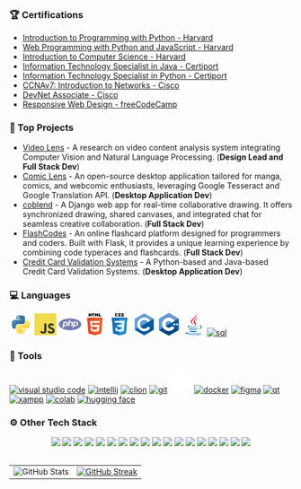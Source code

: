 ### 🏆 Certifications
<!-- Algorithms Specialization - Stanford (_currently enrolled_) -->
- [Introduction to Programming with Python - Harvard](https://cs50.harvard.edu/certificates/71d5dd94-175f-43fe-ae3f-8397c8c85ba7)
- [Web Programming with Python and JavaScript - Harvard](https://cs50.harvard.edu/certificates/06d6ec64-d4a0-4136-a471-219a405afb5d)
- [Introduction to Computer Science - Harvard](https://cs50.harvard.edu/certificates/4f8cbb5a-5fd2-47a3-b546-2bd3b123dd7f)
- [Information Technology Specialist in Java - Certiport](https://www.credly.com/badges/f2355d50-390e-4535-b15b-08163ec493ad)
- [Information Technology Specialist in Python - Certiport](https://www.credly.com/badges/36949a25-3565-4135-b414-9477dc22ada2)
- [CCNAv7: Introduction to Networks - Cisco](https://www.credly.com/badges/8a82c881-038f-4b15-b9e6-c5fc62cc94fa)
- [DevNet Associate - Cisco](https://www.credly.com/badges/6ba4d0c9-9590-4e57-aa85-1e6f3410dc4a)
- [Responsive Web Design - freeCodeCamp](https://www.freecodecamp.org/certification/kylekce/responsive-web-design)

### 💼 Top Projects
- [Video Lens](https://github.com/starkproj/) - A research on video content analysis system integrating Computer Vision and Natural Language Processing. (**Design Lead and Full Stack Dev**)
- [Comic Lens](https://github.com/kylekce/Comic-Lens) - An open-source desktop application tailored for manga, comics, and webcomic enthusiasts, leveraging Google Tesseract and Google Translation API. (**Desktop Application Dev**)
- [coblend](https://coblend.art/) - A Django web app for real-time collaborative drawing. It offers synchronized drawing, shared canvases, and integrated chat for seamless creative collaboration. (**Full Stack Dev**)
- [FlashCodes](https://flashcodes.fun/) - An online flashcard platform designed for programmers and coders. Built with Flask, it provides a unique learning experience by combining code typeraces and flashcards. (**Full Stack Dev**)
- [Credit Card Validation Systems](https://github.com/kylekce/Credit-Card-Validation-Systems/) - A Python-based and Java-based Credit Card Validation Systems. (**Desktop Application Dev**)

### 💻 Languages
<p>  
  <a href="https://www.python.org" target="_blank" rel="noopener noreferrer"><img src="https://raw.githubusercontent.com/devicons/devicon/master/icons/python/python-original.svg" alt="python" width="40" height="40"/></a>
  <a href="https://developer.mozilla.org/en-US/docs/Web/JavaScript" target="_blank" rel="noopener noreferrer"><img src="https://raw.githubusercontent.com/devicons/devicon/master/icons/javascript/javascript-original.svg" alt="javascript" width="40" height="40"/></a>
  <a href="https://www.php.net/" target="_blank" rel="noopener noreferrer"><img src="https://raw.githubusercontent.com/devicons/devicon/master/icons/php/php-plain.svg" alt="php" width="40" height="40"/></a>
  <a href="https://developer.mozilla.org/en-US/docs/Web/HTML" target="_blank"rel="noopener noreferrer"><img src="https://raw.githubusercontent.com/devicons/devicon/master/icons/html5/html5-original-wordmark.svg" alt="html5" width="40" height="40"/></a>
  <a href="https://developer.mozilla.org/en-US/docs/Web/CSS" target="_blank" rel="noopener noreferrer"><img src="https://raw.githubusercontent.com/devicons/devicon/master/icons/css3/css3-original-wordmark.svg" alt="css3" width="40" height="40"/></a>
  <a href="https://www.cprogramming.com/" target="_blank" rel="noopener noreferrer"><img src="https://raw.githubusercontent.com/devicons/devicon/master/icons/c/c-original.svg" alt="c" width="40" height="40"/></a>
  <a href="https://www.w3schools.com/cpp/" target="_blank" rel="noopener noreferrer"><img src="https://raw.githubusercontent.com/devicons/devicon/master/icons/cplusplus/cplusplus-original.svg" alt="cplusplus" width="40" height="40"/></a>
  <a href="https://www.java.com" target="_blank" rel="noopener noreferrer"><img src="https://raw.githubusercontent.com/devicons/devicon/master/icons/java/java-original.svg" alt="java" width="40" height="40"/></a>
  <a href="https://www.w3schools.com/sql/" target="_blank" rel="noopener noreferrer"><img src="https://github.com/kylekce/kylekce/assets/18277662/73fa044d-4266-4cd0-a646-526cd6d754e5" alt="sql" width="40" height="40"/></a>
</p>

### 🔧 Tools
<p> 
  <a href="https://visualstudio.microsoft.com/" target="_blank" rel="noopener noreferrer"><img src="https://upload.wikimedia.org/wikipedia/commons/9/9a/Visual_Studio_Code_1.35_icon.svg" alt="visual studio code" width="40" height="40"/></a>
  <a href="https://www.jetbrains.com/idea/" target="_blank" rel="noopener noreferrer"><img src="https://upload.wikimedia.org/wikipedia/commons/9/9c/IntelliJ_IDEA_Icon.svg" alt="intellij" width="40" height="40"/></a>
  <a href="https://www.jetbrains.com/clion/" target="_blank" rel="noopener noreferrer"><img src="https://upload.wikimedia.org/wikipedia/commons/6/62/Clion.svg" alt="clion" width="40" height="40"/></a>
  <a href="https://git-scm.com/" target="_blank" rel="noopener noreferrer"><img src="https://git-scm.com/images/logos/downloads/Git-Icon-1788C.svg" alt="git" width="40" height="40"/></a>
  <a href="https://github.com/" target="_blank" rel="noopener noreferrer"><img src="github.png" alt="github" width="40" height="40"/></a>
  <a href="https://www.docker.com/" target="_blank" rel="noopener noreferrer"><img src="https://cdn.worldvectorlogo.com/logos/docker-4.svg" alt="docker" width="40" height="40"/></a>
  <a href="https://www.figma.com/" target="_blank" rel="noopener noreferrer"><img src="https://upload.wikimedia.org/wikipedia/commons/3/33/Figma-logo.svg" alt="figma" width="40" height="40"/></a>
  <a href="https://www.qt.io/" target="_blank" rel="noopener noreferrer"><img src="https://upload.wikimedia.org/wikipedia/commons/0/0b/Qt_logo_2016.svg" alt="qt" width="40" height="40"/></a>
  <a href="https://www.apachefriends.org/" target="_blank" rel="noopener noreferrer"><img src="https://upload.wikimedia.org/wikipedia/commons/d/dc/XAMPP_Logo.png" alt="xampp" width="40" height="40"/></a>
  <a href="https://colab.research.google.com/" target="_blank" rel="noopener noreferrer"><img src="https://upload.wikimedia.org/wikipedia/commons/d/d0/Google_Colaboratory_SVG_Logo.svg" alt="colab" width="40" height="40"/></a>
  <a href="https://huggingface.co/" target="_blank" rel="noopener noreferrer"><img src="https://huggingface.co/datasets/huggingface/brand-assets/resolve/main/hf-logo.svg" alt="hugging face" width="40" height="40"/></a>
</p>

### ⚙ Other Tech Stack
<div align="center">
  <img src="https://img.shields.io/badge/PySide-41CD52?style=for-the-badge&logo=qt&logoColor=white">
  <img src="https://img.shields.io/badge/Flask-000000?style=for-the-badge&logo=flask&logoColor=white">
  <img src="https://img.shields.io/badge/Django-092E20?style=for-the-badge&logo=django&logoColor=green">
  <img src="https://img.shields.io/badge/React-20232A?style=for-the-badge&logo=react&logoColor=61DAFB">
  <img src="https://img.shields.io/badge/Postman-FF6C37?style=for-the-badge&logo=Postman&logoColor=white">
  <img src="https://img.shields.io/badge/Bootstrap-563D7C?style=for-the-badge&logo=bootstrap&logoColor=white">
  <img src="https://img.shields.io/badge/Tailwind_CSS-38B2AC?style=for-the-badge&logo=tailwind-css&logoColor=white">
  <img src="https://img.shields.io/badge/TypeScript-007ACC?style=for-the-badge&logo=typescript&logoColor=white">
  <img src="https://img.shields.io/badge/Amazon_AWS-FF9900?style=for-the-badge&logo=amazonaws&logoColor=white">
  <img src="https://img.shields.io/badge/Google_Cloud-4285F4?style=for-the-badge&logo=google-cloud&logoColor=white">
  <img src="https://img.shields.io/badge/Render-46E3B7?style=for-the-badge&logo=render&logoColor=white">
  <img src="https://img.shields.io/badge/Netlify-00C7B7?style=for-the-badge&logo=netlify&logoColor=white">
  <img src="https://img.shields.io/badge/Cloudflare-F38020?style=for-the-badge&logo=Cloudflare&logoColor=white">
  <img src="https://img.shields.io/badge/MySQL-005C84?style=for-the-badge&logo=mysql&logoColor=white">
  <img src="https://img.shields.io/badge/Sqlite-003B57?style=for-the-badge&logo=sqlite&logoColor=white">
  <img src="https://img.shields.io/badge/Markdown-000000?style=for-the-badge&logo=markdown&logoColor=white">
  <img src="https://img.shields.io/badge/json-5E5C5C?style=for-the-badge&logo=json&logoColor=white">
  <img src="https://img.shields.io/badge/Jupyter-F37626.svg?&style=for-the-badge&logo=Jupyter&logoColor=white">
</div>

</br>

<table>
  <tr>
    <td>
      <img src="https://github-readme-stats.vercel.app/api?username=kylekce&theme=dark&hide_border=true&include_all_commits=true&count_private=true" alt="GitHub Stats">
    </td>
    <td>
     <a href="https://git.io/streak-stats"><img src="https://streak-stats.demolab.com?user=kylekce&theme=dark&hide_border=true" alt="GitHub Streak" /></a>
    </td>
  </tr>
</table>

